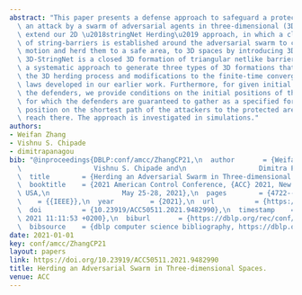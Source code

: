 ```yaml
---
abstract: "This paper presents a defense approach to safeguard a protected area against\
  \ an attack by a swarm of adversarial agents in three-dimensional (3D) space. We\
  \ extend our 2D \u2018stringNet Herding\u2019 approach, in which a closed formation\
  \ of string-barriers is established around the adversarial swarm to confine their\
  \ motion and herd them to a safe area, to 3D spaces by introducing 3D-StringNet.\
  \ 3D-StringNet is a closed 3D formation of triangular netlike barriers. We provide\
  \ a systematic approach to generate three types of 3D formations that are used in\
  \ the 3D herding process and modifications to the finite-time convergent control\
  \ laws developed in our earlier work. Furthermore, for given initial positions of\
  \ the defenders, we provide conditions on the initial positions of the attackers\
  \ for which the defenders are guaranteed to gather as a specified formation at a\
  \ position on the shortest path of the attackers to the protected area before attackers\
  \ reach there. The approach is investigated in simulations."
authors:
- Weifan Zhang
- Vishnu S. Chipade
- dimitrapanagou
bib: "@inproceedings{DBLP:conf/amcc/ZhangCP21,\n  author       = {Weifan Zhang and\n\
  \                  Vishnu S. Chipade and\n                  Dimitra Panagou},\n\
  \  title        = {Herding an Adversarial Swarm in Three-dimensional Spaces},\n\
  \  booktitle    = {2021 American Control Conference, {ACC} 2021, New Orleans, LA,\
  \ USA,\n                  May 25-28, 2021},\n  pages        = {4722--4728},\n  publisher\
  \    = {{IEEE}},\n  year         = {2021},\n  url          = {https://doi.org/10.23919/ACC50511.2021.9482990},\n\
  \  doi          = {10.23919/ACC50511.2021.9482990},\n  timestamp    = {Fri, 30 Jul\
  \ 2021 11:11:53 +0200},\n  biburl       = {https://dblp.org/rec/conf/amcc/ZhangCP21.bib},\n\
  \  bibsource    = {dblp computer science bibliography, https://dblp.org}\n}"
date: 2021-01-01
key: conf/amcc/ZhangCP21
layout: papers
link: https://doi.org/10.23919/ACC50511.2021.9482990
title: Herding an Adversarial Swarm in Three-dimensional Spaces.
venue: ACC
---
```

